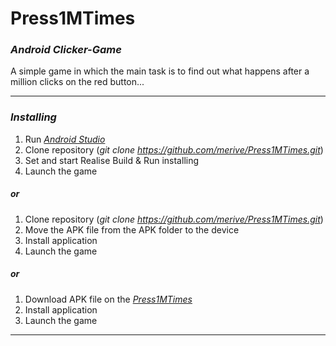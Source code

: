 # Press1MTimes
### _Android Clicker-Game_
A simple game in which the main task is to find out what happens after a million clicks on the red button...
_____
### _Installing_
1. Run [_Android Studio_](https://developer.android.com/studio)
2. Clone repository (_git clone https://github.com/merive/Press1MTimes.git_)
3. Set and start Realise Build & Run installing
4. Launch the game
##### _or_
1. Clone repository (_git clone https://github.com/merive/Press1MTimes.git_)
2. Move the APK file from the APK folder to the device
3. Install application
4. Launch the game
##### _or_
1. Download APK file on the [_Press1MTimes_](https://merive.herokuapp.com/press1mtimes)
2. Install application
3. Launch the game
_____